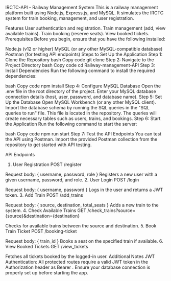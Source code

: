 IRCTC-API - Railway Management System
This is a railway management platform built using Node.js, Express.js, and MySQL. It simulates the IRCTC system for train booking, management, and user registration.

Features
User authentication and registration.
Train management (add, view available trains).
Train booking (reserve seats).
View booked tickets.
Prerequisites
Before you begin, ensure that you have the following installed:

Node.js (v12 or higher)
MySQL (or any other MySQL-compatible database)
Postman (for testing API endpoints)
Steps to Set Up the Application
Step 1: Clone the Repository
bash
Copy code
git clone <repository-url>
Step 2: Navigate to the Project Directory
bash
Copy code
cd Railway-management-API
Step 3: Install Dependencies
Run the following command to install the required dependencies:

bash
Copy code
npm install
Step 4: Configure MySQL Database
Open the .env file in the root directory of the project.
Enter your MySQL database connection details (host, user, password, and database name).
Step 5: Set Up the Database
Open MySQL Workbench (or any other MySQL client).
Import the database schema by running the SQL queries in the "SQL queries to run" file. This file is located in the repository.
The queries will create necessary tables such as users, trains, and bookings.
Step 6: Start the Application
Run the following command to start the server:

bash
Copy code
npm run start
Step 7: Test the API Endpoints
You can test the API using Postman. Import the provided Postman collection from the repository to get started with API testing.

API Endpoints
1. User Registration
POST /register

Request body: { username, password, role }
Registers a new user with a given username, password, and role.
2. User Login
POST /login

Request body: { username, password }
Logs in the user and returns a JWT token.
3. Add Train
POST /add_trains

Request body: { source, destination, total_seats }
Adds a new train to the system.
4. Check Available Trains
GET /check_trains?source={source}&destination={destination}

Checks for available trains between the source and destination.
5. Book Train Ticket
POST /booking-ticket

Request body: { train_id }
Books a seat on the specified train if available.
6. View Booked Tickets
GET /view_tickets

Fetches all tickets booked by the logged-in user.
Additional Notes
JWT Authentication: All protected routes require a valid JWT token in the Authorization header as Bearer <token>.
Ensure your database connection is properly set up before starting the app.
